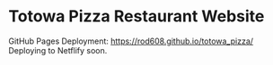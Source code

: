 # Totowa Pizza Restaurant Website
GitHub Pages Deployment: https://rod608.github.io/totowa_pizza/
Deploying to Netflify soon.